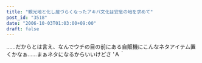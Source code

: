 ```yaml
---
title: "観光地と化し居づらくなったアキバ文化は安息の地を求めて"
post_id: "3518"
date: "2006-10-03T01:03:00+09:00"
draft: false
---
```


……だからとは言え、なんでウチの目の前にある自販機にこんなネタアイテム置くかなぁ……まぁネタになるからいいけどさ 'Ａ｀
